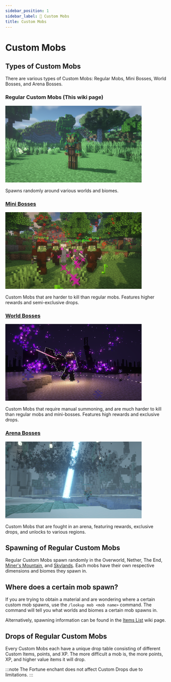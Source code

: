 ```yaml
---
sidebar_position: 1
sidebar_label: 🧟 Custom Mobs
title: Custom Mobs
---
```


# Custom Mobs

## Types of Custom Mobs
There are various types of Custom Mobs: Regular Mobs, Mini Bosses, World Bosses, and Arena Bosses.

### Regular Custom Mobs (This wiki page)
![Regular Custom Mob](./img/regular-mob.png)

Spawns randomly around various worlds and biomes.

### [Mini Bosses](mini-bosses.md)
![Mini Boss](./img/mini-boss.png)

Custom Mobs that are harder to kill than regular mobs. Features higher rewards and semi-exclusive drops.

### [World Bosses](world-bosses.md)
![World Boss](./img/world-boss.png)

Custom Mobs that require manual summoning, and are much harder to kill than regular mobs and mini-bosses. Features high rewards and exclusive drops.

### [Arena Bosses](../gameplay-mechanics/boss-fights.md)
![Arena Boss](./img/arena-boss.png)

Custom Mobs that are fought in an arena, featuring rewards, exclusive drops, and unlocks to various regions.

## Spawning of Regular Custom Mobs
Regular Custom Mobs spawn randomly in the Overworld, Nether, The End, [Miner's Mountain](../gameplay-mechanics/miners-mountain.md), and [Skylands](../skylands/skylands.md). Each mobs have their own respective dimensions and biomes they spawn in.

## Where does a certain mob spawn?
If you are trying to obtain a material and are wondering where a certain custom mob spawns, use the `/lookup mob <mob name>` command. The command will tell you what worlds and biomes a certain mob spawns in.

Alternatively, spawning information can be found in the [Items List](../custom-items/items-list.md) wiki page.

## Drops of Regular Custom Mobs
Every Custom Mobs each have a unique drop table consisting of different Custom Items, points, and XP. The more difficult a mob is, the more points, XP, and higher value items it will drop.

:::note
The Fortune enchant does not affect Custom Drops due to limitations.
:::